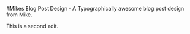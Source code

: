 #Mikes Blog Post Design - A Typographically awesome blog post design from Mike.

This is a second edit.